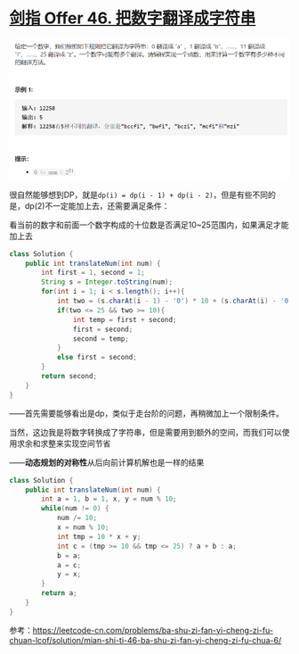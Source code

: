 # [剑指 Offer 46. 把数字翻译成字符串](https://leetcode-cn.com/problems/ba-shu-zi-fan-yi-cheng-zi-fu-chuan-lcof/)

<img src="pic\image-20210505201639482.png" alt="image-20210505201639482" style="zoom:67%;" />

很自然能够想到DP，就是`dp(i) = dp(i - 1) + dp(i - 2)`，但是有些不同的是，dp(2)不一定能加上去，还需要满足条件：

看当前的数字和前面一个数字构成的十位数是否满足10~25范围内，如果满足才能加上去

```java
class Solution {
    public int translateNum(int num) {
        int first = 1, second = 1;
        String s = Integer.toString(num);
        for(int i = 1; i < s.length(); i++){
            int two = (s.charAt(i - 1) - '0') * 10 + (s.charAt(i) - '0');   // 两位数
            if(two <= 25 && two >= 10){
                int temp = first + second;
                first = second;
                second = temp;
            }
            else first = second;
        }
        return second;
    }
}
```

——首先需要能够看出是dp，类似于走台阶的问题，再稍微加上一个限制条件。

当然，这边我是将数字转换成了字符串，但是需要用到额外的空间，而我们可以使用求余和求整来实现空间节省

——**动态规划的对称性**从后向前计算机解也是一样的结果

```java
class Solution {
    public int translateNum(int num) {
        int a = 1, b = 1, x, y = num % 10;
        while(num != 0) {
            num /= 10;
            x = num % 10;
            int tmp = 10 * x + y;
            int c = (tmp >= 10 && tmp <= 25) ? a + b : a;
            b = a;
            a = c;
            y = x;
        }
        return a;
    }
}
```

参考：https://leetcode-cn.com/problems/ba-shu-zi-fan-yi-cheng-zi-fu-chuan-lcof/solution/mian-shi-ti-46-ba-shu-zi-fan-yi-cheng-zi-fu-chua-6/